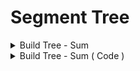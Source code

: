 # Segment Tree

<details>
  <summary>Build Tree - Sum </summary>
  <img src="SegmentTreeBuild 2.png">
</details>


<details>
  <summary>Build Tree - Sum ( Code ) </summary>
  
  ```
  
#include<bits/stdc++.h>
#define ll long long
#define pb push_back
using namespace std;

void buildTree ( int *ar , int* segTree , int n , int i , int f  ){

        cout << n << " "<< i <<" "<< f << endl;
        if( i == f ){
            segTree[n] = ar[i] ;
            return ;
        }
        int l , m , r ;

        l = n*2+1;
        r = n*2+2;

        m = ( i+f )/2 ;

        buildTree(ar,segTree,l,i,m);
        buildTree(ar,segTree,r,m+1,f);

        segTree[n] = segTree[l] + segTree[r] ;

}

int main(){

    int ar[] = {4,-9,3,7,1,0,2};

    int segTree[ 50 ] ; // segTree array size shuold be three times given array size
    memset(segTree,0,sizeof(segTree));

    buildTree (ar,segTree,0,0,6);


    for(int i = 0 ; i < 50 ; i++ ){
        cout << segTree[i] << " ";
    }
    cout << endl;

return 0;
}

  
  ```
  
  
</details>
